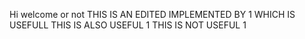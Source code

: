 Hi welcome or not
THIS IS AN EDITED IMPLEMENTED BY 1 WHICH IS USEFULL
THIS IS ALSO USEFUL 1
THIS IS NOT USEFUL 1